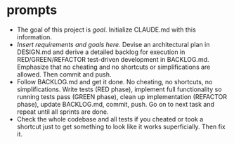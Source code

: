 # prompts

* The goal of this project is *goal*. Initialize CLAUDE.md with this information.
* *Insert requirements and goals here*. Devise an architectural plan in DESIGN.md and derive a detailed backlog for execution in RED/GREEN/REFACTOR test-driven development in BACKLOG.md. Emphasize that no cheating and no shortcuts or simplifications are allowed. Then commit and push.
* Follow BACKLOG.md and get it done. No cheating, no shortcuts, no simplifications. Write tests (RED phase), implement full functionality so running tests pass (GREEN phase), clean up implementation (REFACTOR phase), 
  update BACKLOG.md, commit, push. Go on to next task and repeat until all sprints are done.
* Check the whole codebase and all tests if you cheated or took a shortcut just to get something to look like it works superficially. Then fix it.
